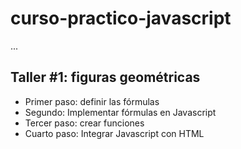 # curso-practico-javascript

...

## Taller #1: figuras geométricas

- Primer paso: definir las fórmulas
- Segundo: Implementar fórmulas en Javascript
- Tercer paso: crear funciones
- Cuarto paso: Integrar Javascript con HTML